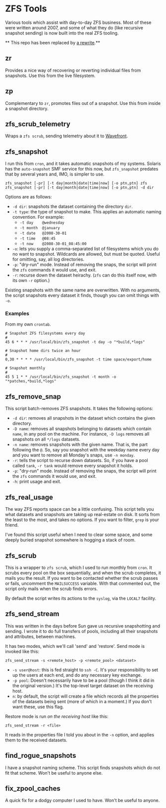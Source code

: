 # ZFS Tools

Various tools which assist with day-to-day ZFS business. Most of
these were written around 2007, and some of what they do (like
recursive snapshot sending) is now built into the real ZFS tooling.

** This repo has been replaced by [a rewrite](https://github.com/snltd/zfs-tools-rs).**

## zr

Provides a nice way of recovering or reverting individual files from
snapshots. Use this from the live filesystem.

## zp

Complementary to `zr`, promotes files out of a snapshot. Use this
from inside a snapshot directory.

## zfs_scrub_telemetry
Wraps a `zfs scrub`, sending telemetry about it to
[Wavefront](https://wavefront.com).

## zfs_snapshot

I run this from `cron`, and it takes automatic snapshots of my
systems. Solaris has the `auto-snapshot` SMF service for this now,
but `zfs_snapshot` predates that by several years and, IMO, is
simpler to use.

    zfs_snapshot [-pr] [-t day|month|date|time|now] [-o ptn,ptn] zfs
    zfs_snapshot [-pr] [-t day|month|date|time|now] [-o ptn,ptn] -d dir

Options are as follows:

* `-d dir`: snapshots the dataset containing the directory `dir`.
* `-t type`: the type of snapshot to make. This applies an automatic
  naming convention. For example:
  * `-t day    @wednesday`
  * `-t month  @january`
  * `-t date   @2008-30-01`
  * `-t time   @08:45`
  * `-t now    @2008-30-01_08:45:00`
* `-o`: lets you supply a comma-separated list of filesystems which
  you do no want to snapshot. Wildcards are allowed, but must be
  quoted. Useful for omitting, say, all log directories.
* `-p`: "dry-run" mode. Instead of removing the snaps, the script
  will print the `zfs` commands it would use, and exit.
* `-r`: recurse down the dataset heirachy. (`zfs` can do this itself
  now, with its own `-r` option.)

Existing snapshots with the same name are overwritten. With no
arguments, the script snapshots every dataset it finds, though you
can omit things with `-o`.

### Examples

From my own `crontab`.

```
# Snapshot ZFS filesystems every day
#
45 6 * * * /usr/local/bin/zfs_snapshot -t day -o "*build,*logs"

# Snapshot home dirs twice an hour
#
0,30 * * * * /usr/local/bin/zfs_snapshot -t time space/export/home

# Snapshot monthly
#
45 5 1 * * /usr/local/bin/zfs_snapshot -t month -o "*patches,*build,*logs"
```

## zfs_remove_snap

This script batch-removes ZFS snapshots. It takes the following
options:

* `-d dir`: removes all snapshots in the dataset which contains the
  given directory.
* `-D name`: removes all snapshots belonging to datasets which
  contain `name`, in any pool on the machine. For instance, `-D
  logs` removes all snapshots on all `*/logs` datasets.
* `-n name`: removes snapshots with the given name. That is, the
  part following the `@`. So, say you snapshot with the weekday name
  every day and you want to remove all Monday's snaps, use `-n
  monday`.
* `-r`: tells the script to recurse down datasets. So, if you have a
  pool called `tank`, `-r tank` would remove every snapshot it
  holds.
* `-p`: "dry-run" mode. Instead of removing the snaps, the script
  will print the `zfs` commands it would use, and exit.
* `-h`: print usage and exit.

## zfs_real_usage

The way ZFS reports space can be a little confusing. This script
tells you what datasets and snapshots are taking up real-estate on
disk. It sorts from the least to the most, and takes no options. If
you want to filter, `grep` is your friend.

I've found this script useful when I need to clear some space, and
some deeply buried snapshot somewhere is hogging a stack of room.

## zfs_scrub

This is a wrapper to `zfs scrub`, which I used to run monthly from
`cron`. It scrubs every pool on the box sequentially, and when the
scrub completes, it mails you the result. If you want to
be contacted whether the scrub passes or fails, uncomment the
`MAILSUCCESS` variable. With that commented out, the script only
mails when the scrub finds errors.

By default the script writes its actions to the `syslog`, via the
`LOCAL7` facility.

## zfs_send_stream

This was written in the days before Sun gave us recursive
snapshotting and sending. I wrote it to do full transfers of pools,
including all their snapshots and attributes, between machines.

It has two modes, which we'll call 'send' and 'restore'. Send mode
is invoked like this:

    zfs_send_stream -s <remote_host> -p <remote_pool> <dataset>

* `-s user@host`: this is fed straight to `ssh -C`. It's your
  responsibility to set up the users at each end, and do any
  necessary key exchange.
* `-p pool`: Doesn't necessarily have to be a pool (though I think
  it did in the original version.) It's the top-level target
  dataset on the receiving host.
* `n`: by default, the script will create a file which records all
  the properties of the datasets being sent (more of which in a
  moment.) If you don't want these, use this flag.

Restore mode is run *on the receiving host* like this:

    zfs_send_stream -r <file>

It reads in the properties file I told you about in the `-n` option,
and applies them to the received datasets.

## find_rogue_snapshots

I have a snapshot naming scheme. This script finds snapshots which
do not fit that scheme. Won't be useful to anyone else.

## fix_zpool_caches

A quick fix for a dodgy computer I used to have. Won't be useful to
anyone.
